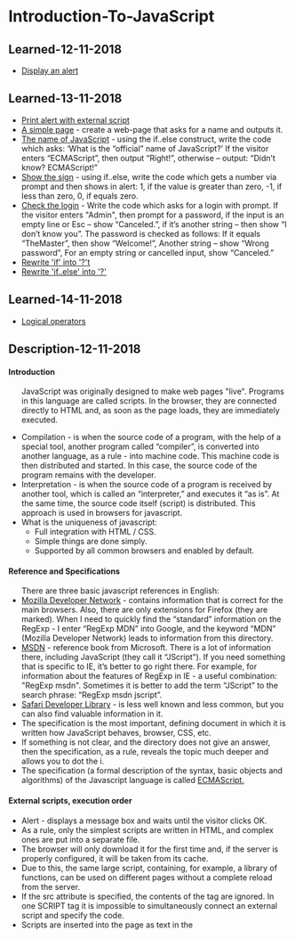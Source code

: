 <h1>Introduction-To-JavaScript</h1>

<h2>Learned-12-11-2018</h2>  

<ul>
  <li><a href="https://github.com/viktor2222/Learn-JavaScript/commit/e23e21e344b10c8ce6e6f59bc7e4938e27c96dae">Display an alert</a></li>
</ul>

<h2>Learned-13-11-2018</h2>

<ul>
  <li><a href="https://github.com/viktor2222/Learn-JavaScript/commit/991fa43a96ce0690c9b51d03d11d25b3e4eb68d1">Print alert with external script</a></li>
  <li><a href="https://github.com/viktor2222/Learn-JavaScript/commit/67de0e767d1e50876f7e2cb78824a2917a109d3b">A simple page</a> - create a web-page that asks for a name and outputs it.</li>
  <li><a href="https://github.com/viktor2222/Learn-JavaScript/commit/d4a961c251b106e0798e03f280f1e656aa5856d3">The name of JavaScript</a> - using the if..else construct, write the code which asks: ‘What is the “official” name of JavaScript?’ If the visitor enters “ECMAScript”, then output “Right!”, otherwise – output: “Didn’t know? ECMAScript!”</li>
  <li><a href="https://github.com/viktor2222/Learn-JavaScript/commit/3641026f9bab05845d98322048beefce0868667b">Show the sign</a> - using if..else, write the code which gets a number via prompt and then shows in alert: 1, if the value is greater than zero, -1, if less than zero, 0, if equals zero.</li>
  <li><a href="https://github.com/viktor2222/Learn-JavaScript/commit/ef872d3d7d08db2717c44f44acb86c1ef46cebde">Check the login</a> - Write the code which asks for a login with prompt. If the visitor enters "Admin", then prompt for a password, if the input is an empty line or Esc – show “Canceled.”, if it’s another string – then show “I don’t know you”. The password is checked as follows: If it equals “TheMaster”, then show “Welcome!”, Another string – show “Wrong password”, For an empty string or cancelled input, show “Canceled.”</li>
  <li><a href="https://github.com/viktor2222/Learn-JavaScript/commit/4049b7b4d391d216496b9c693cc1368f916b043b">Rewrite 'if' into '?'t</a></li>
  <li><a href="https://github.com/viktor2222/Learn-JavaScript/commit/1b521e6a96ffcd0b0d56601b61f387f85e45682e">Rewrite 'if..else' into '?'</a></li>
</ul>


<h2>Learned-14-11-2018</h2>

<ul>
  <li><a href="https://github.com/viktor2222/Learn-JavaScript/commit/eb80403846f0625063fc463ea6db89e2ccd4645a">Logical operators</a></li>
</ul>

<h2>Description-12-11-2018</h2>

<h4>Introduction</h4>

<ul>
  <p>JavaScript was originally designed to make web pages "live". Programs in this language are called scripts. In the browser, they are connected directly to HTML and, as soon as the page loads, they are immediately executed.</p>
  <li>Compilation - is when the source code of a program, with the help of a special tool, another program called “compiler”, is converted into another language, as a rule - into machine code. This machine code is then distributed and started. In this case, the source code of the program remains with the developer.</li>
  <li>Interpretation - is when the source code of a program is received by another tool, which is called an “interpreter,” and executes it “as is”. At the same time, the source code itself (script) is distributed. This approach is used in browsers for javascript.</li>
  <li>What is the uniqueness of javascript:
    <ul>
      <li>Full integration with HTML / CSS.</li>
      <li>Simple things are done simply.</li>
      <li>Supported by all common browsers and enabled by default.</li>
    </ul>
  </li>
</ul>

<h4>Reference and Specifications</h4>

<ul>There are three basic javascript references in English:
  <li><a href="https://developer.mozilla.org/en-US/">Mozilla Developer Network</a> - contains information that is correct for the main browsers. Also, there are only extensions for Firefox (they are marked). When I need to quickly find the “standard” information on the RegExp - I enter “RegExp MDN” into Google, and the keyword “MDN” (Mozilla Developer Network) leads to information from this directory.</li>
  <li><a href="https://msdn.microsoft.com/en-us/">MSDN</a> - reference book from Microsoft. There is a lot of information there, including JavaScript (they call it “JScript”). If you need something that is specific to IE, it’s better to go right there. For example, for information about the features of RegExp in IE - a useful combination: "RegExp msdn". Sometimes it is better to add the term “JScript” to the search phrase: “RegExp msdn jscript”.</li>
  <li><a href="https://developer.apple.com/safari/resources/">Safari Developer Library</a> - is less well known and less common, but you can also find valuable information in it.</li>
  <li>The specification is the most important, defining document in which it is written how JavaScript behaves, browser, CSS, etc.</li>
  <li>If something is not clear, and the directory does not give an answer, then the specification, as a rule, reveals the topic much deeper and allows you to dot the i.</li>
  <li>The specification (a formal description of the syntax, basic objects and algorithms) of the Javascript language is called <a href="http://www.ecma-international.org/publications/standards/Ecma-262.htm">ECMAScript.</a></li>
</ul>

<h4>External scripts, execution order</h4>

<ul>
  <li>Alert - displays a message box and waits until the visitor clicks OK.</li>
  <li>As a rule, only the simplest scripts are written in HTML, and complex ones are put into a separate file.</li>
  <li>The browser will only download it for the first time and, if the server is properly configured, it will be taken from its cache.</li>
  <li>Due to this, the same large script, containing, for example, a library of functions, can be used on different pages without a complete reload from the server.</li>
  <li>If the src attribute is specified, the contents of the tag are ignored.
In one SCRIPT tag it is impossible to simultaneously connect an external script and specify the code.</li>
  <li>Scripts are inserted into the page as text in the <script> tag, or as an external file via <script src = "path"> </ script></li>
  <li>The special attributes async and defer are used so that while the external script is loaded - the browser shows the rest (next to it) of the page. Without them, this does not happen.</li>
  <li>The difference between async and defer: the defer attribute preserves the relative sequence of scripts, but async does not. In addition, defer is always waiting for the entire HTML document to be ready, but async is not.</li>
</ul>

<h2>Description-13-11-2018</h2>

<h4>User interaction: notifications, prompt, confirm</h4>

<ul>
  <li>alert - displays a window with a message and pauses the execution of the script until the user clicks "OK". The mini-window with the message is called a modal window. The word “modal” means that the visitor can’t interact with the rest of the page, press other buttons etc, until they have dealt with the window. In this case – until they press “OK”.</li>
  <li>Function prompt accepts two arguments:

    result = prompt(title, default);
    
  <ul>
    <li>It shows a modal window with a text message, an input field for the visitor and buttons OK/CANCEL.</li>
    <li>title - the text to show to the visitor.</li>
    <li>default - an optional second parameter, the initial value for the input field.</li>
    <li>The visitor may type something in the prompt input field and press OK. Or they can cancel the input by pressing the CANCEL button or hitting the Esc key.</li>
  </ul>
  </li>
  <li>confirm

    result = confirm(question);
    
   <ul>
    <li>Function confirm shows a modal window with a question and two buttons: OK and CANCEL.</li>
    <li>The result is true if OK is pressed and false otherwise.</li>
   </ul>
  </li>
</ul>

<h4>Logical operators</h4>

<ul>
  <li>Chain of OR "||" returns the first truthy value or the last one if no such value is found.</li>
  <li>AND "&&" returns the first falsy value or the last value if none were found.</li>
  <li>The operator !(NOT) accepts a single argument and does the following:
    <ul>
      <li>Converts the operand to boolean type: true/false.</li>
      <li>Returns an inverse value.</li>
    </ul>
  </li>
</ul>
